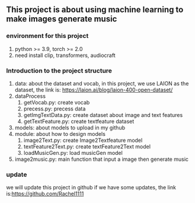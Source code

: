 ## This project is about using machine learning to make images generate music 
### environment for this project
1. python >= 3.9, torch >= 2.0
2. need install clip, transformers, audiocraft


### Introduction to the project structure
1. data: about the dataset and vocab, in this project, we use LAION as the dataset, the link is: https://laion.ai/blog/laion-400-open-dataset/
2. dataProcess
   1. getVocab.py: create vocab
   2. precess.py: precess data 
   3. getImgTextData.py: create dataset about image and text features
   4. getTextFeature.py: create textfeature dataset
3. models: about models to upload in my github
4. module: about how to design models
   1. image2Text.py: create Image2Textfeature model
   2. textFeature2Text.py: create textFeature2Text model
   3. loadMusicGen.py: load musicGen model
5. image2music.py: main function that input a image then generate music

### update 
we will update this project in github if we have some updates, the link is:https://github.com/Rachel1111

